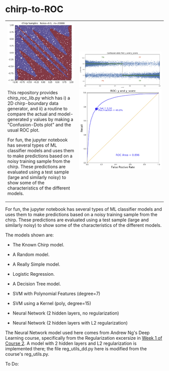 # chirp-to-ROC


<table width="100%">
	<tl>
		<td width="45%"><IMG src="images/chirp_no_noise.png" width=400>
		<p>This repository provides chirp_roc_lib.py
		which has i) a 2D chirp-boundary data generator, and
		ii) a routine to compare the actual and model-generated
		y values by making a "Confusion-Dots plot" and the usual
		ROC plot.</p>
		<p>For fun, the jupyter notebook has several types of ML classifier
			models and uses them to make predictions based on a noisy training
			sample from the chirp.
			These predictions are evaluated using a test sample (large and
			similarly noisy) to show some of the characteristics of the
			different models. 
		</td>
		<td><IMG src="images/confusion_dots_of_nn.png" width=400> <IMG src="images/roc_of_nn.png" width=400></td>
	</tl>
</table>



For fun, the jupyter notebook has several types of ML classifier models
and uses them to make predictions based on a noisy training sample
from the chirp.
These predictions are evaluated using a test sample (large and similarly noisy)
to show some of the characteristics of the different models. 

The models shown are:

- The Known Chirp model.

- A Random model.

- A Really Simple model.

- Logistic Regression.

- A Decision Tree model.

- SVM with Polynomial Features (degree=7)

- SVM using a Kernel (poly, degree=15)

- Neural Network (2 hidden layers, no regularization)

- Neural Network (2 hidden layers with L2 regularization)

The Neural Network model used here comes from Andrew Ng's
Deep Learning course, specifically from the Regularization excersize
in [Week 1 of Course 2](https://www.coursera.org/learn/deep-neural-network).
A model with 2 hidden layers and L2 regularization is implemented there;
the file reg_utils_dd.py here is modified from the course's reg_utils.py.



To Do:








